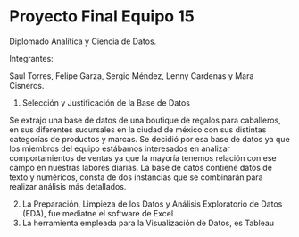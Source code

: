 # Proyecto Final Equipo 15
Diplomado Analítica y Ciencia de Datos.

Integrantes: 

Saul Torres, Felipe Garza, Sergio Méndez, Lenny Cardenas y Mara Cisneros.

              
1. Selección y Justificación de la Base de Datos

  Se extrajo una base de datos de una boutique de regalos para caballeros, en sus diferentes sucursales en la ciudad de méxico con sus distintas categorías de productos y marcas.
  Se decidió por esa base de datos ya que los miembros del equipo estábamos interesados en analizar comportamientos de ventas ya que la mayoría tenemos relación con ese campo en nuestras
labores diarias.
  La base de datos contiene datos de texto y numéricos, consta de dos instancias que se combinarán para realizar análisis más detallados.

2. La Preparación, Limpieza de los Datos y Análisis Exploratorio de Datos (EDA), fue mediatne el software de Excel
3. La herramienta empleada para la Visualización de Datos, es Tableau
 
